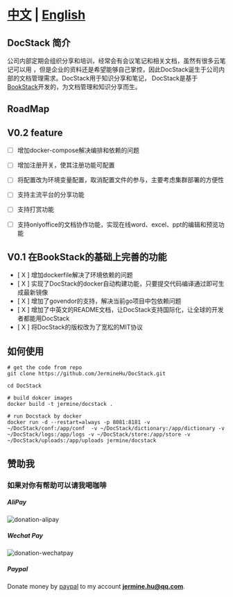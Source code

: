 # [中文](README-CN.md) | [English](README.md)

## DocStack 简介
公司内部定期会组织分享和培训，经常会有会议笔记和相关文档，虽然有很多云笔记可以用
，但是企业的资料还是希望能够自己掌控，因此DocStack诞生于公司内部的文档管理需求。DocStack用于知识分享和笔记，
DocStack是基于[BookStack](https://github.com/TruthHun/BookStack)开发的，为文档管理和知识分享而生。

## RoadMap

## V0.2 feature
- [ ] 增加docker-compose解决编排和依赖的问题
- [ ] 增加注册开关，使其注册功能可配置
- [ ] 将配置改为环境变量配置，取消配置文件的参与，主要考虑集群部署的方便性
- [ ] 支持主流平台的分享功能
- [ ] 支持打赏功能
- [ ] 支持onlyoffice的文档协作功能，实现在线word、excel、ppt的编辑和预览功能


## V0.1 在BookStack的基础上完善的功能
- [ X ] 增加dockerfile解决了环境依赖的问题
- [ X ] 实现了DocStack的docker自动构建功能，只要提交代码编译通过即可生成最新镜像
- [ X ] 增加了govendor的支持，解决当前go项目中包依赖问题
- [ X ] 增加了中英文的README文档，让DocStack支持国际化，让全球的开发者都能用DocStack
- [ X ] 将DocStack的版权改为了宽松的MIT协议

## 如何使用

```
# get the code from repo
git clone https://github.com/JermineHu/DocStack.git

cd DocStack

# build dokcer images
docker build -t jermine/docstack .

# run Docstack by docker
docker run -d --restart=always -p 8081:8181 -v ~/DocStack/conf:/app/conf  -v ~/DocStack/dictionary:/app/dictionary -v ~/DocStack/logs:/app/logs -v ~/DocStack/store:/app/store -v ~/DocStack/uploads:/app/uploads jermine/docstack
```

## 赞助我

### 如果对你有帮助可以请我喝咖啡

#####  AliPay

![donation-alipay](https://raw.githubusercontent.com/JermineHu/docker-frp/master/img/alipay.png)

#####  Wechat Pay

![donation-wechatpay](https://raw.githubusercontent.com/JermineHu/docker-frp/master/img/wechat.png)

#####  Paypal

Donate money by [paypal](https://paypal.me/jerminehu) to my account **jermine.hu@qq.com**.

